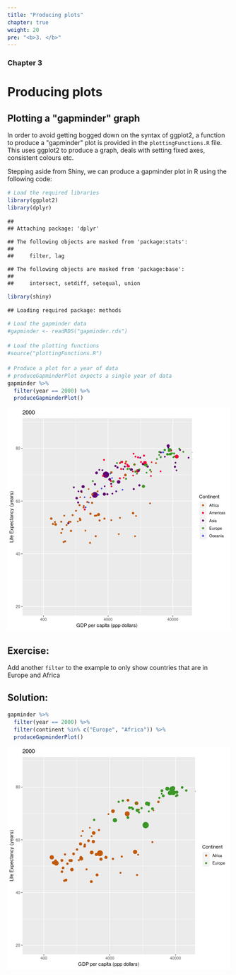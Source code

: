 ```yaml
---
title: "Producing plots"
chapter: true
weight: 20
pre: "<b>3. </b>"
---
```

### Chapter 3

# Producing plots


## Plotting a "gapminder" graph

In order to avoid getting bogged down on the syntax of ggplot2, a function to produce a "gapminder" plot is provided in the `plottingFunctions.R` file.  This uses ggplot2 to produce a graph, deals with setting fixed axes, consistent colours etc.

Stepping aside from Shiny, we can produce a gapminder plot in R using the following code:





```r
# Load the required libraries
library(ggplot2)
library(dplyr)
```

```
## 
## Attaching package: 'dplyr'
```

```
## The following objects are masked from 'package:stats':
## 
##     filter, lag
```

```
## The following objects are masked from 'package:base':
## 
##     intersect, setdiff, setequal, union
```

```r
library(shiny)
```

```
## Loading required package: methods
```

```r
# Load the gapminder data 
#gapminder <- readRDS("gapminder.rds")

# Load the plotting functions
#source("plottingFunctions.R")

# Produce a plot for a year of data
# produceGapminderPlot expects a single year of data
gapminder %>% 
  filter(year == 2000) %>% 
  produceGapminderPlot()
```

![plot of chunk unnamed-chunk-2](figure/unnamed-chunk-2-1.png)


## Exercise:

Add another `filter` to the example to only show countries that are in Europe and Africa

## Solution:


```r
gapminder %>% 
  filter(year == 2000) %>% 
  filter(continent %in% c("Europe", "Africa")) %>% 
  produceGapminderPlot()
```

![plot of chunk unnamed-chunk-3](figure/unnamed-chunk-3-1.png)


